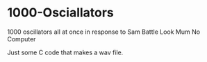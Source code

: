 # 1000-Osciallators
1000 oscillators all at once in response to Sam Battle Look Mum No Computer 

Just some C code that makes a wav file.
